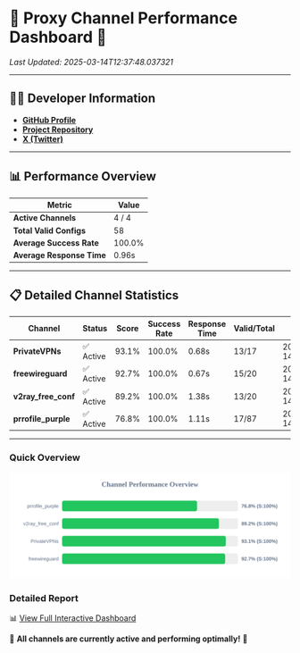 # 🌟 Proxy Channel Performance Dashboard 🌟

_Last Updated: 2025-03-14T12:37:48.037321_

---

## 👩‍💻 Developer Information

- **[GitHub Profile](https://github.com/4n0nymou3)**  
- **[Project Repository](https://github.com/4n0nymou3/multi-proxy-config-fetcher)**  
- **[X (Twitter)](https://x.com/4n0nymou3)**  

---

## 📊 Performance Overview

| Metric                | Value       |
|-----------------------|-------------|
| **Active Channels**   | 4 / 4       |
| **Total Valid Configs** | 58          |
| **Average Success Rate** | 100.0%      |
| **Average Response Time** | 0.96s       |

---

## 📋 Detailed Channel Statistics

| Channel          | Status     | Score  | Success Rate | Response Time | Valid/Total | Last Success               |
|------------------|------------|--------|--------------|---------------|-------------|----------------------------|
| **PrivateVPNs**  | ✅ Active  | 93.1%  | 100.0% | 0.68s         | 13/17       | 2025-03-14T12:37:47.338097 |
| **freewireguard**  | ✅ Active  | 92.7%  | 100.0% | 0.67s         | 15/20       | 2025-03-14T12:37:48.035756 |
| **v2ray_free_conf**  | ✅ Active  | 89.2%  | 100.0% | 1.38s         | 13/20       | 2025-03-14T12:37:46.621631 |
| **prrofile_purple**  | ✅ Active  | 76.8%  | 100.0% | 1.11s         | 17/87       | 2025-03-14T12:37:45.209080 |

---

### Quick Overview
<div align="center">
  <a href="https://raw.githubusercontent.com/nullluser/NullRepo/refs/heads/main/assets/channel_stats_chart.svg">
    <img src="https://raw.githubusercontent.com/nullluser/NullRepo/refs/heads/main/assets/channel_stats_chart.svg" alt="Source Performance Statistics" width="800">
  </a>
</div>

### Detailed Report
📊 [View Full Interactive Dashboard](https://htmlpreview.github.io/?https://github.com/nullluser/NullRepo/blob/main/assets/performance_report.html)

🎉 **All channels are currently active and performing optimally!** 🎉
